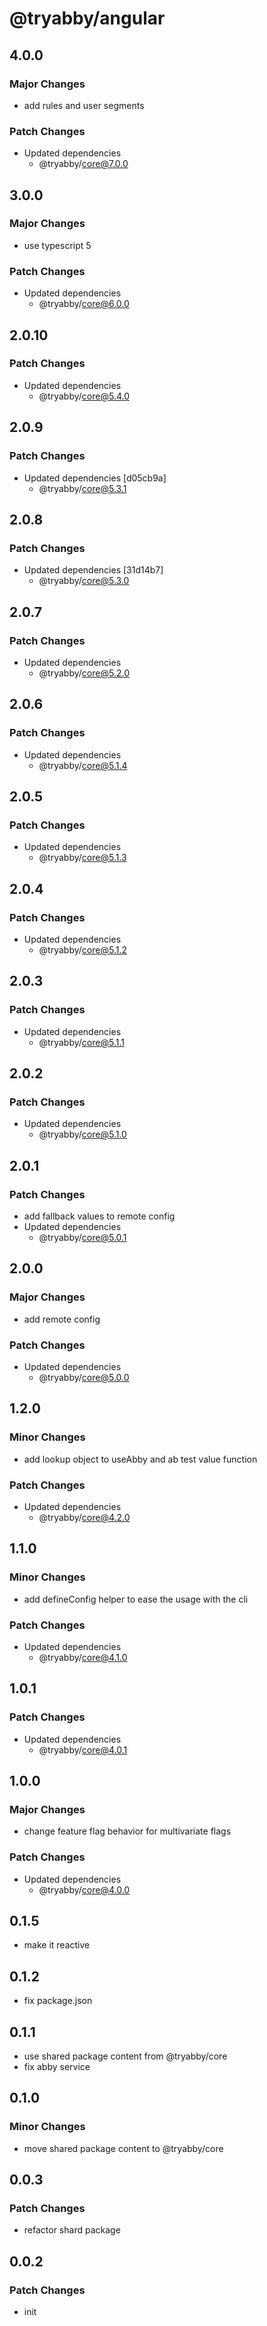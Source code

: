 # @tryabby/angular

## 4.0.0

### Major Changes

- add rules and user segments

### Patch Changes

- Updated dependencies
  - @tryabby/core@7.0.0

## 3.0.0

### Major Changes

- use typescript 5

### Patch Changes

- Updated dependencies
  - @tryabby/core@6.0.0

## 2.0.10

### Patch Changes

- Updated dependencies
  - @tryabby/core@5.4.0

## 2.0.9

### Patch Changes

- Updated dependencies [d05cb9a]
  - @tryabby/core@5.3.1

## 2.0.8

### Patch Changes

- Updated dependencies [31d14b7]
  - @tryabby/core@5.3.0

## 2.0.7

### Patch Changes

- Updated dependencies
  - @tryabby/core@5.2.0

## 2.0.6

### Patch Changes

- Updated dependencies
  - @tryabby/core@5.1.4

## 2.0.5

### Patch Changes

- Updated dependencies
  - @tryabby/core@5.1.3

## 2.0.4

### Patch Changes

- Updated dependencies
  - @tryabby/core@5.1.2

## 2.0.3

### Patch Changes

- Updated dependencies
  - @tryabby/core@5.1.1

## 2.0.2

### Patch Changes

- Updated dependencies
  - @tryabby/core@5.1.0

## 2.0.1

### Patch Changes

- add fallback values to remote config
- Updated dependencies
  - @tryabby/core@5.0.1

## 2.0.0

### Major Changes

- add remote config

### Patch Changes

- Updated dependencies
  - @tryabby/core@5.0.0

## 1.2.0

### Minor Changes

- add lookup object to useAbby and ab test value function

### Patch Changes

- Updated dependencies
  - @tryabby/core@4.2.0

## 1.1.0

### Minor Changes

- add defineConfig helper to ease the usage with the cli

### Patch Changes

- Updated dependencies
  - @tryabby/core@4.1.0

## 1.0.1

### Patch Changes

- Updated dependencies
  - @tryabby/core@4.0.1

## 1.0.0

### Major Changes

- change feature flag behavior for multivariate flags

### Patch Changes

- Updated dependencies
  - @tryabby/core@4.0.0

## 0.1.5

- make it reactive

## 0.1.2

- fix package.json

## 0.1.1

- use shared package content from @tryabby/core
- fix abby service

## 0.1.0

### Minor Changes

- move shared package content to @tryabby/core

## 0.0.3

### Patch Changes

- refactor shard package

## 0.0.2

### Patch Changes

- init
